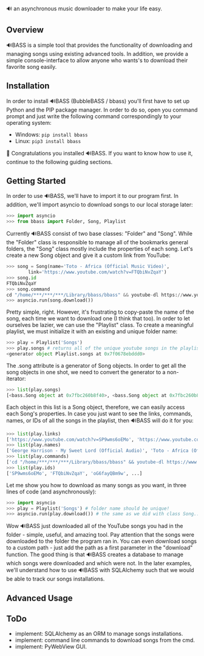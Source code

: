 🔊 an asynchronous music downloader to make your life‬ easy.

## Overview
🔊BASS is a simple tool that provides the functionality of downloading and managing songs using existing advanced tools. In addition, we provide a simple console-interface to allow anyone who wants's to download their favorite song easily. 

## Installation
In order to install 🔊BASS (BubbleBASS / bbass) you'll first have to set up Python and the PIP package manager. In order to do so, open you command prompt and just write the following command correspondingly to your operating system:

* Windows: ```pip install bbass```
* Linux: ```pip3 install bbass```

🎉 Congratulations you installed 🔊BASS. If you want to know how to use it, continue to the following guiding sections.

## Getting Started
In order to use 🔊BASS, we'll have to import it to our program first. In addition, we'll import asyncio to download songs to our local storage later:
```python
>>> import asyncio
>>> from bbass import Folder, Song, Playlist
```
Currently 🔊BASS consist of two base classes: "Folder" and "Song". While the "Folder" class is responsible to manage all of the bookmarks general folders, the "Song" class mostly include the properties of each song. Let's create a new Song object and give it a custom link from YouTube:
```python
>>> song = Song(name='Toto - Africa (Official Music Video)', 
		link='https://www.youtube.com/watch?v=FTQbiNvZqaY')
>>> song.id
FTQbiNvZqaY
>>> song.command
cd "/home/***/***/***/Library/bbass/bbass" && youtube-dl https://www.youtube.com/watch?v=FTQbiNvZqaY --extract-audio --audio-format "mp3" --audio-quality 0 -o "%(title)s.%(ext)s"
>>> asyncio.run(song.download())
```
Pretty simple, right. However, it's frustrating to copy-paste the name of the song, each time we want to download one (I think that too). In order to let ourselves be lazier, we can use the "Playlist" class. To create a meaningful playlist, we must initialize it with an existing and unique folder name:
```python
>>> play = Playlist('Songs')
>>> play.songs # returns all of the unique youtube songs in the playlist
<generator object Playlist.songs at 0x7f0678ebddd0>
```
The .song attribute is a generator of Song objects. In order to get all the song objects in one shot, we need to convert the generator to a non-iterator:
```python
>>> list(play.songs)
[<bass.Song object at 0x7fbc260b8f40>, <bass.Song object at 0x7fbc260b8ca0>, <bass.Song object at 0x7fbc24e6f250>, <bass.Song object at 0x7fbc24e6f2b0>, <bass.Song object at 0x7fbc24e6f2e0>]
```
Each object in this list is a Song object, therefore, we can easily access each Song's properties. In case you just want to see the links, commands, names, or IDs of all the songs in the playlist, then 🔊BASS will do it for you:
```python
>>> list(play.links)
['https://www.youtube.com/watch?v=SP9wms6oEMo', 'https://www.youtube.com/watch?v=FTQbiNvZqaY', ...]
>>> list(play.names)
['George Harrison - My Sweet Lord (Official Audio)', 'Toto - Africa (Official Music Video)', ...]
>>> list(play.commands)
['cd "/home/***/***/***/Library/bbass/bbass" && youtube-dl https://www.youtube.com/watch?v=SP9wms6oEMo --extract-audio --audio-format "mp3" --audio-quality 0 -o "%(title)s.%(ext)s"', ...]
>>> list(play.ids)
['SP9wms6oEMo', 'FTQbiNvZqaY', 'oG6fayQBm9w', ...]
```
Let me show you how to download as many songs as you want, in three lines of code (and asynchronously):
```python
>>> import asyncio
>>> play = Playlist('Songs') # folder name should be unique!
>>> asyncio.run(play.download()) # the same as we did with class Song...
```
Wow 🔊BASS just downloaded all of the YouTube songs you had in the folder - simple, useful, and amazing tool. Pay attention that the songs were downloaded to the folder the program ran in. You can even download songs to a custom path - just add the path as a first parameter in the "download" function. The good thing is that 🔊BASS creates a database to manage which songs were downloaded and which were not. In the later examples, we'll understand how to use 🔊BASS with SQLAlchemy such that we would be able to track our songs installations.

## Advanced Usage


## ToDo
* implement: SQLAlchemy as an ORM to manage songs installations.
* implement: command line commands to download songs from the cmd.
* implement: PyWebView GUI.
